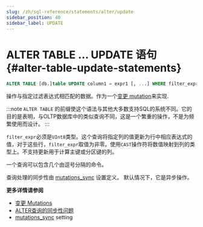 ```yaml
---
slug: /zh/sql-reference/statements/alter/update
sidebar_position: 40
sidebar_label: UPDATE
---
```


# ALTER TABLE … UPDATE 语句 {#alter-table-update-statements}

``` sql
ALTER TABLE [db.]table UPDATE column1 = expr1 [, ...] WHERE filter_expr
```

操作与指定过滤表达式相匹配的数据。作为一个[变更 mutation](../../../sql-reference/statements/alter/index.md#mutations)来实现.

:::note
`ALTER TABLE` 的前缀使这个语法与其他大多数支持SQL的系统不同。它的目的是表明，与OLTP数据库中的类似查询不同，这是一个繁重的操作，不是为频繁使用而设计。
:::

`filter_expr`必须是`UInt8`类型。这个查询将指定列的值更新为行中相应表达式的值，对于这些行，`filter_expr`取值为非零。使用`CAST`操作符将数值映射到列的类型上。不支持更新用于计算主键或分区键的列。

一个查询可以包含几个由逗号分隔的命令。

查询处理的同步性由 [mutations_sync](../../../operations/settings/settings.md#mutations_sync) 设置定义。 默认情况下，它是异步操作。


**更多详情请参阅**

-   [变更 Mutations](../../../sql-reference/statements/alter/index.md#mutations)
-   [ALTER查询的同步性问题](../../../sql-reference/statements/alter/index.md#synchronicity-of-alter-queries)
-   [mutations_sync](../../../operations/settings/settings.md#mutations_sync) setting
